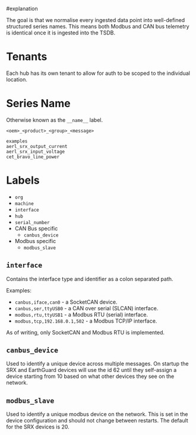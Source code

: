 #explanation 

The goal is that we normalise every ingested data point into well-defined structured series names. This means both Modbus and CAN bus telemetry is identical once it is ingested into the TSDB.

# Tenants

Each hub has its own tenant to allow for auth to be scoped to the individual location.

# Series Name

Otherwise known as the `__name__` label.

```
<oem>_<product>_<group>_<message>

examples
aerl_srx_output_current
aerl_srx_input_voltage
cet_bravo_line_power
```

# Labels

- `org`
- `machine`
- `interface`
- `hub`
- `serial_number`
- CAN Bus specific
	- `canbus_device`
- Modbus specific
	- `modbus_slave`

## `interface`

Contains the interface type and identifier as a colon separated path.

Examples:
- `canbus,iface,can0` - a SocketCAN device.
- `canbus,ser,ttyUSB0` - a CAN over serial (SLCAN) interface.
- `modbus,rtu,ttyUSB1` - a Modbus RTU (serial) interface.
- `modbus,tcp,192.168.0.1,502` - a Modbus TCP/IP interface.

As of writing, only SocketCAN and Modbus RTU is implemented.

## `canbus_device`

Used to identify a unique device across multiple messages. On startup the SRX and EarthGuard devices will use the id 62 until they self-assign a device starting from 10 based on what other devices they see on the network.

## `modbus_slave`

Used to identify a unique modbus device on the network. This is set in the device configuration and should not change between restarts. The default for the SRX devices is 20.

